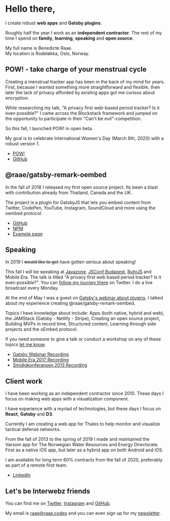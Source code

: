 # Hello there,

I create robust **web apps** and **Gatsby plugins**.

Roughly half the year I work as an **independent contractor**. The rest of my time I spend on **family**, **learning**, **speaking** and **open source**.

My full name is Benedicte Raae.  
My location is Rodeløkka, Oslo, Norway.

## POW! - take charge of your menstrual cycle

Creating a menstrual tracker app has been in the back of my mind for years. First, because I wanted something more straightforward and flexible, then later the lack of privacy afforded by existing apps got me curious about encryption.

While researching my talk, "A privacy first web-based period tracker? Is it even possible?" I came across the Blockstack framework and jumped on the opportunity to participate in their "Can't be evil"-competition.

So this fall, I launched POW! in open beta.

My goal is to celebrate International Women's Day (March 8th, 2020) with a robust version 1.

- [POW!](https://www.usepow.app/)
- [GitHub](https://github.com/raae/pow-app)

## @raae/gatsby-remark-oembed

In the fall of 2018 I released my first open source project. Its been a blast with contribution already from Thailand, Canada and the UK.

The project is a plugin for GatsbyJS that lets you embed content from Twitter, CodePen, YouTube, Instagram, SoundCloud and more using the oembed protocol.

- [GitHub](https://github.com/raae/gatsby-remark-oembed)
- [NPM](https://www.npmjs.com/package/@raae/gatsby-remark-oembed)
- [Example page](https://gatsby-remark-oembed.netlify.com/)

## Speaking

In 2019 I <del>would like to get</del> have gotten serious about speaking!

This fall I will be speaking at [Javazone](https://2019.javazone.no/program/15cea85e-03ca-4929-a6b3-fdb91558c24f), [JSConf Budapest](https://jsconfbp.com/speakers/benedicte_raae/), [RuhrJS](https://ruhrjs.de/speakers/benedicte-raae) and Mobile Era. The talk is titled "A privacy first web based period tracker? Is it even possible?". You can [follow my journey there](https://twitter.com/i/moments/1130526382541479936) on Twitter. I do a live broadcast every Monday.

At the end of May I was a guest on [Gatsby's webinar about plugins](https://youtu.be/QIhrbJcqKu4?t=1631). I talked about my experience creating @raae/gatsby-remark-oembed.

Topics I have knowledge about include: Apps (both native, hybrid and web), the JAMStack (Gatsby - Netlify - Stripe), Creating an open source project, Building MVPs in record time, Structured content, Learning through side projects and the oEmbed protocol.

If you need someone to give a talk or conduct a workshop on any of these topics [let me know](mailto://raae@raae.codes).

- [Gatsby Webinar Recording](https://youtu.be/QIhrbJcqKu4?t=1631)
- [Mobile Era 2017 Recording](https://vimeo.com/240808361)
- [Smidigkonferansen 2013 Recording](https://vimeo.com/78634060)

## Client work

I have been working as an independent contractor since 2010. These days I focus on making web apps with a visualization component.

I have experience with a myriad of technologies, but these days I focus on **React**, **Gatsby** and **D3**.

Currently I am creating a web app for Thales to help monitor and visualize tactical defense networks.

From the fall of 2013 to the spring of 2019 I made and maintained the Varsom app for The Norwegian Water Resources and Energy Directorate. First as a native iOS app, but later as a hybrid app on both Android and iOS.

I am available for long term 60% contracts from the fall of 2020, preferably as part of a remote first team.

- [LinkedIn](https://www.linkedin.com/in/benedicteraae/)

## Let's be Interwebz friends

You can find me on [Twitter](https://twitter.com/raae), [Instagram](https://instagram.com/raae.codes) and [GitHub](https://github.com/raae).

My email is [raae@raae.codes](mailto:raae@raae.codes) and you can even sign up for my [newsletter](https://tinyletter.com/raae).
